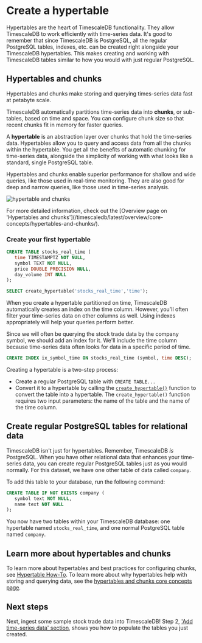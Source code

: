 # Create a hypertable
Hypertables are the heart of TimescaleDB functionality. They allow TimescaleDB to 
work efficiently with time-series data. It's good to remember that since TimescaleDB 
is PostgreSQL, all the regular PostgreSQL tables, indexes, etc. can be created right 
alongside your TimescaleDB hypertables. This makes creating and working with TimescaleDB 
tables similar to how you would with just regular PostgreSQL. 

## Hypertables and chunks
Hypertables and chunks make storing and querying times-series data fast at petabyte 
scale. 

TimescaleDB automatically partitions time-series data into **chunks**, or sub-tables, 
based on time and space. You can configure chunk size so that recent chunks fit in memory 
for faster queries. 

A **hypertable** is an abstraction layer over chunks that hold the time-series data.
Hypertables allow you to query and access data from all the chunks within the hypertable.
You get all the benefits of automatic chunking for time-series data, alongside the simplicity
of working with what looks like a standard, single PostgreSQL table.

Hypertables and chunks enable superior performance for shallow and wide queries,
like those used in real-time monitoring. They are also good for deep and narrow
queries, like those used in time-series analysis.

<img class="main-content__illustration" 
src="https://s3.amazonaws.com/assets.timescale.com/docs/images/getting-started/hypertables-chunks.png" 
alt="hypertable and chunks"/>

<highlight type="note">
For more detailed information, check out the [Overview page on 'Hypertables and chunks'](/timescaledb/latest/overview/core-concepts/hypertables-and-chunks/).
</highlight>


### Create your first hypertable

```sql
CREATE TABLE stocks_real_time (
   time TIMESTAMPTZ NOT NULL,
   symbol TEXT NOT NULL,
   price DOUBLE PRECISION NULL,
   day_volume INT NULL
);

SELECT create_hypertable('stocks_real_time','time');
```

When you create a hypertable partitioned on time, TimescaleDB automatically creates an 
index on the time column. However, you'll often filter your time-series data on other 
columns as well. Using indexes appropriately will help your queries perform better.

Since we will often be querying the stock trade data by the company symbol, we should add 
an index for it. We'll include the time column because time-series data often looks for 
data in a specific period of time.

```sql
CREATE INDEX ix_symbol_time ON stocks_real_time (symbol, time DESC);
```

Creating a hypertable is a two-step process:
- Create a regular PostgreSQL table with `CREATE TABLE...`
- Convert it to a hypertable by calling the [`create_hypertable()`][create-hypertable] function to convert 
the table into a hypertable. The `create_hypertable()` function requires two 
input parameters: the name of the table and the name of the time column.

## Create regular PostgreSQL tables for relational data
TimescaleDB isn't just for hypertables. Remember, TimescaleDB _is_ PostgreSQL. When 
you have other relational data that enhances your time-series data, you can create 
regular PostgreSQL tables just as you would normally. For this dataset, we have one 
other table of data called `company`. 

To add this table to your database, run the following command:

```sql
CREATE TABLE IF NOT EXISTS company (
   symbol text NOT NULL,
   name text NOT NULL
);
```

You now have two tables within your TimescaleDB database: one hypertable named `stocks_real_time`, and one normal PostgreSQL table named `company`. 

## Learn more about hypertables and chunks
To learn more about hypertables and best practices for configuring chunks, see 
[Hypertable How-To](/how-to-guides/hypertables). To learn more about why hypertables 
help with storing and querying data, see the [hypertables and chunks core concepts page][core-concepts-hypertables].

## Next steps
Next, ingest some sample stock trade data into TimescaleDB! Step 2, ['Add time-series data' section][add-data], 
shows you how to populate the tables you just created. 

[core-concepts-hypertables]: /getting-started/add-data/
[add-data]: /overview/core-concepts/hypertables-and-chunks/
[create-hypertable]: /api/:currentVersion:/hypertable/create_hypertable